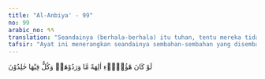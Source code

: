 ```yaml
---
title: "Al-Anbiya' - 99"
no: 99
arabic_no: ٩٩
translation: "Seandainya (berhala-berhala) itu tuhan, tentu mereka tidak akan memasukinya (neraka). Tetapi semuanya akan kekal di dalamnya."
tafsir: "Ayat ini menerangkan seandainya sembahan-sembahan yang disembah orang-orang musyrik itu benar tuhan di samping Allah sebagaimana kepercayaan mereka, tentulah sembahan itu akan selamat bersama-sama mereka, karena jika ia tuhan tentulah ia mahakuasa dan perkasa, tidak ada sesuatu pun yang dapat menyiksanya, bahkan ia sendirilah yang akan menyiksa orang-orang yang durhaka padanya. Akan tetapi yang terjadi ialah bahwa semuanya itu baik penyembah-penyembah berhala, maupun sembahan-sembahan yang disembah akan kekal di dalam neraka."
---
```


لَوْ كَانَ هٰٓؤُلَاۤءِ اٰلِهَةً مَّا وَرَدُوْهَاۗ وَكُلٌّ فِيْهَا خٰلِدُوْنَ 
